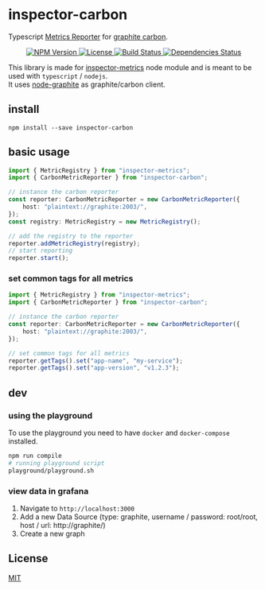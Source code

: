 # inspector-carbon
Typescript [Metrics Reporter](https://github.com/rstiller/inspector-metrics/blob/master/lib/metrics/metric-reporter.ts) for
[graphite carbon](https://github.com/graphite-project/carbon).

<p align="center">
    <a href="https://www.npmjs.org/package/inspector-carbon">
        <img src="https://img.shields.io/npm/v/inspector-carbon.svg" alt="NPM Version">
    </a>
    <a href="https://www.npmjs.org/package/inspector-carbon">
        <img src="https://img.shields.io/npm/l/inspector-carbon.svg" alt="License">
    </a>
    <a href="https://travis-ci.org/rstiller/inspector-carbon">
        <img src="http://img.shields.io/travis/rstiller/inspector-carbon/master.svg" alt="Build Status">
    </a>
    <a href="https://david-dm.org/rstiller/inspector-carbon">
        <img src="https://img.shields.io/david/rstiller/inspector-carbon.svg" alt="Dependencies Status">
    </a>
</p>

This library is made for [inspector-metrics](https://github.com/rstiller/inspector-metrics) node module and
is meant to be used with `typescript` / `nodejs`.  
It uses [node-graphite](https://github.com/felixge/node-graphite) as graphite/carbon client.

## install

`npm install --save inspector-carbon`

## basic usage

```typescript
import { MetricRegistry } from "inspector-metrics";
import { CarbonMetricReporter } from "inspector-carbon";

// instance the carbon reporter
const reporter: CarbonMetricReporter = new CarbonMetricReporter({
    host: "plaintext://graphite:2003/",
});
const registry: MetricRegistry = new MetricRegistry();

// add the registry to the reporter
reporter.addMetricRegistry(registry);
// start reporting
reporter.start();
```

### set common tags for all metrics

```typescript
import { MetricRegistry } from "inspector-metrics";
import { CarbonMetricReporter } from "inspector-carbon";

// instance the carbon reporter
const reporter: CarbonMetricReporter = new CarbonMetricReporter({
    host: "plaintext://graphite:2003/",
});

// set common tags for all metrics
reporter.getTags().set("app-name", "my-service");
reporter.getTags().set("app-version", "v1.2.3");
```

## dev

### using the playground

To use the playground you need to have `docker` and `docker-compose` installed.

```bash
npm run compile
# running playground script
playground/playground.sh
```

### view data in grafana

1. Navigate to `http://localhost:3000`
1. Add a new Data Source (type: graphite, username / password: root/root, host / url: http://graphite/)
1. Create a new graph

## License

[MIT](https://www.opensource.org/licenses/mit-license.php)
